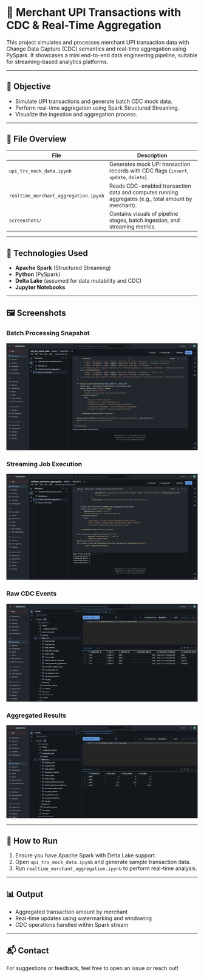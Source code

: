 # 🏦 Merchant UPI Transactions with CDC & Real-Time Aggregation

This project simulates and processes merchant UPI transaction data with Change Data Capture (CDC) semantics and real-time aggregation using PySpark. It showcases a mini end-to-end data engineering pipeline, suitable for streaming-based analytics platforms.

---

## 📌 Objective

- Simulate UPI transactions and generate batch CDC mock data.
- Perform real-time aggregation using Spark Structured Streaming.
- Visualize the ingestion and aggregation process.

---

## 📁 File Overview

| File | Description |
|------|-------------|
| `upi_trx_mock_data.ipynb` | Generates mock UPI transaction records with CDC flags (`insert`, `update`, `delete`). |
| `realtime_merchant_aggregation.ipynb` | Reads CDC-enabled transaction data and computes running aggregates (e.g., total amount by merchant). |
| `screenshots/` | Contains visuals of pipeline stages, batch ingestion, and streaming metrics. |

---

## 🧪 Technologies Used

- **Apache Spark** (Structured Streaming)
- **Python** (PySpark)
- **Delta Lake** (assumed for data mutability and CDC)
- **Jupyter Notebooks**

---

## 🖼️ Screenshots

### Batch Processing Snapshot
![Batch Processing](screenshots/batch_processing.png)

### Streaming Job Execution
![Streaming](screenshots/streaming.png)

### Raw CDC Events
![Raw Data](screenshots/raw_data_per_batch.png)

### Aggregated Results
![Aggregates](screenshots/total_agg.png)

---

## 🚀 How to Run

1. Ensure you have Apache Spark with Delta Lake support.
2. Open `upi_trx_mock_data.ipynb` and generate sample transaction data.
3. Run `realtime_merchant_aggregation.ipynb` to perform real-time analysis.

---

## 📊 Output

- Aggregated transaction amount by merchant
- Real-time updates using watermarking and windowing
- CDC operations handled within Spark stream

---

## 📬 Contact

For suggestions or feedback, feel free to open an issue or reach out!
